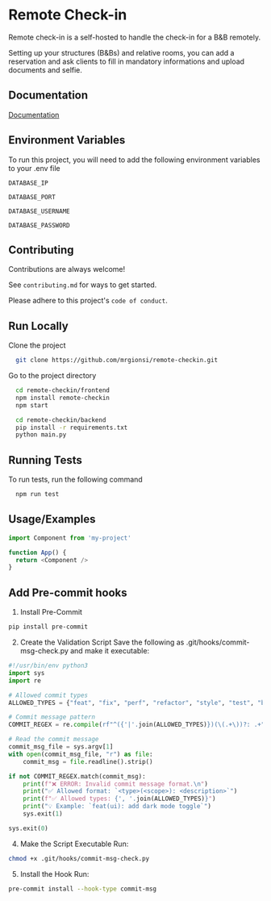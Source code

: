 
# Remote Check-in

Remote check-in is a self-hosted to handle the check-in for a B&B remotely. 

Setting up your structures (B&Bs) and relative rooms, you can add a reservation and ask clients to fill in mandatory informations and upload documents and selfie. 




## Documentation

[Documentation](https://tbd)


## Environment Variables

To run this project, you will need to add the following environment variables to your .env file

`DATABASE_IP`

`DATABASE_PORT`

`DATABASE_USERNAME`

`DATABASE_PASSWORD`
## Contributing

Contributions are always welcome!

See `contributing.md` for ways to get started.

Please adhere to this project's `code of conduct`.


## Run Locally

Clone the project

```bash
  git clone https://github.com/mrgionsi/remote-checkin.git
```

Go to the project directory

```bash
  cd remote-checkin/frontend
  npm install remote-checkin
  npm start
```
```bash
  cd remote-checkin/backend
  pip install -r requirements.txt
  python main.py
```


## Running Tests

To run tests, run the following command

```bash
  npm run test
```


## Usage/Examples

```javascript
import Component from 'my-project'

function App() {
  return <Component />
}
```


## Add Pre-commit hooks
1. Install Pre-Commit
```bash
pip install pre-commit
```

2. Create the Validation Script
Save the following as .git/hooks/commit-msg-check.py and make it executable:
```python
#!/usr/bin/env python3
import sys
import re

# Allowed commit types
ALLOWED_TYPES = {"feat", "fix", "perf", "refactor", "style", "test", "build", "ops", "docs", "merge"}

# Commit message pattern
COMMIT_REGEX = re.compile(rf"^({'|'.join(ALLOWED_TYPES)})(\(.+\))?: .+")

# Read the commit message
commit_msg_file = sys.argv[1]
with open(commit_msg_file, "r") as file:
    commit_msg = file.readline().strip()

if not COMMIT_REGEX.match(commit_msg):
    print(f"❌ ERROR: Invalid commit message format.\n")
    print("✅ Allowed format: `<type>(<scope>): <description>`")
    print(f"✅ Allowed types: {', '.join(ALLOWED_TYPES)}")
    print("💡 Example: `feat(ui): add dark mode toggle`")
    sys.exit(1)

sys.exit(0)

```

4. Make the Script Executable
Run:
```bash
chmod +x .git/hooks/commit-msg-check.py
```

5. Install the Hook
Run:
```bash
pre-commit install --hook-type commit-msg
```